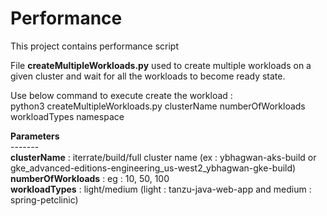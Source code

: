 # Performance
This project contains performance script


File **createMultipleWorkloads.py** used to create multiple workloads on a given cluster and wait for all the workloads to become ready state.

Use below command to execute create the workload :\
python3 createMultipleWorkloads.py clusterName numberOfWorkloads workloadTypes namespace

**Parameters**\
-------\
**clusterName** : iterrate/build/full cluster name (ex : ybhagwan-aks-build or gke_advanced-editions-engineering_us-west2_ybhagwan-gke-build)\
**numberOfWorkloads** : eg : 10, 50, 100\
**workloadTypes** : light/medium (light : tanzu-java-web-app and medium : spring-petclinic)
